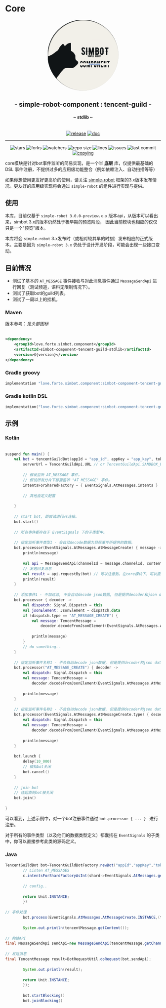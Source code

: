# Core

<div align="center">
    <img src="../.simbot/logo.png" alt="logo" style="width:230px; height:230px; border-radius:50%; " />
    <h2>
        - simple-robot-component : tencent-guild -
    </h2>
    <h4>
        ~ stdlib ~
    </h4>
    <br />
<a href="https://repo1.maven.org/maven2/love/forte/simbot/component/simbot-component-tencent-guild-stdlib" target="_blank">
  <img alt="release" src="https://img.shields.io/maven-central/v/love.forte.simbot.component/simbot-component-tencent-guild-stdlib" /></a>
<a href="https://www.yuque.com/simpler-robot/simpler-robot-doc" target="_blank">
  <img alt="doc" src="https://img.shields.io/badge/doc-yuque-brightgreen" /></a>
<hr />
   <img alt="stars" src="https://img.shields.io/github/stars/simple-robot/simbot-component-tencent-guild" />
   <img alt="forks" src="https://img.shields.io/github/forks/simple-robot/simbot-component-tencent-guild" />
   <img alt="watchers" src="https://img.shields.io/github/watchers/simple-robot/simbot-component-tencent-guild" />
   <img alt="repo size" src="https://img.shields.io/github/repo-size/simple-robot/simbot-component-tencent-guild" />
   <img alt="lines" src="https://img.shields.io/tokei/lines/github/simple-robot/simbot-component-tencent-guild" />
   <img alt="issues" src="https://img.shields.io/github/issues-closed/simple-robot/simbot-component-tencent-guild?color=green" />
   <img alt="last commit" src="https://img.shields.io/github/last-commit/simple-robot/simbot-component-tencent-guild" />
   <a href="../COPYING"><img alt="copying" src="https://img.shields.io/github/license/simple-robot/simbot-component-tencent-guild" /></a>

</div>


core模块是针对bot事件监听的简易实现，是一个半 **底层** 库，仅提供最基础的 DSL 事件注册，不提供过多的应用级功能整合（例如依赖注入、自动扫描等等）

如果你想使用更友好更高阶的使用，请关注 [simple-robot](https://github.com/ForteScarlet/simpler-robot)
框架的3.x版本发布情况。更友好的应用级实现将会通过 `simple-robot` 的组件进行实现与提供。

## 使用

本库，目前仅基于 `simple-robot 3.0.0-preview.x.x` 版本api，从版本可以看出来，simbot 3.x的版本仍然处于极早期的预览阶段， 因此当前模块也相应的仅仅只是一个"预览"版本。

本库将会 `simple-robot` 3.x发布时（或相对较其早的时刻）发布相应的正式版本。主要是因为 `simple-robot 3.x` 仍处于设计开发阶段，可能会出现一些接口变动。

## 目前情况

- 测试了基本的 `AT_MESSAGE` 事件接收与对此消息事件通过 `MessageSendApi` 进行回复（测试频道，语料无限制情况下）。
- 测试了获取bot的guild列表。
- 测试了一周以上的挂机。

### Maven

版本参考：*见头部图标*

```xml

<dependency>
    <groupId>love.forte.simbot.component</groupId>
    <artifactId>simbot-component-tencent-guild-stdlib</artifactId>
    <version>${version}</version>
</dependency>
```

### Gradle groovy

```groovy
implementation "love.forte.simbot.component:simbot-component-tencent-guild-stdlib:$version"
```

### Gradle kotlin DSL

```kotlin
implementation("love.forte.simbot.component:simbot-component-tencent-guild-stdlib:$version")
```

## 示例

### Kotlin

```kotlin

suspend fun main() {
    val bot = tencentGuildBot(appId = "app_id", appKey = "app_key", token = "token") {
        serverUrl = TencentGuildApi.URL // or TencentGuildApi.SANDBOX_URL, 或者自定义

        // 假设监听 AT_MESSAGE 事件。
        // 假设所有分片下都要监听 "AT_MESSAGE" 事件。
        intentsForSharedFactory = { EventSignals.AtMessages.intents }

        // 其他自定义配置

    }

    // start bot, 即尝试进行ws连接。
    bot.start()
    
    // 所有事件都存在于 EventSignals 下的子类型中。

    // 指定监听事件类型1 - 会自动decode数据为目标事件所提供的数据。
    bot.processor(EventSignals.AtMessages.AtMessageCreate) { message ->
        println(message)

        val api = MessageSendApi(channelId = message.channelId, content = "我在！", msgId = message.id)
        // 发送回复消息
        val result = api.requestBy(bot) // 可以注意到，在core模块下，可以直接通过 Api.requestBy(bot) 来提供bot进行api请求。
        println(result)
    }

    // 添加事件1 - 不加过滤, 不会自动decode json数据, 但是提供decoder和json data
    bot.processor { decoder ->
        val dispatch: Signal.Dispatch = this
        val jsonElement: JsonElement = dispatch.data
        if (dispatch.type == "AT_MESSAGE_CREATE") {
            val message: TencentMessage =
                decoder.decodeFromJsonElement(EventSignals.AtMessages.AtMessageCreate.decoder, jsonElement)

            println(message)
        }
        // do something..
    }

    // 指定监听事件名称1 - 不会自动decode json数据, 但是提供decoder和json data
    bot.processor("AT_MESSAGE_CREATE") { decoder ->
        val dispatch: Signal.Dispatch = this
        val message: TencentMessage =
            decoder.decodeFromJsonElement(EventSignals.AtMessages.AtMessageCreate.decoder, dispatch.data)

        println(message)
    }

    // 指定监听事件名称2 - 不会自动decode json数据, 但是提供decoder和json data
    bot.processor(EventSignals.AtMessages.AtMessageCreate.type) { decoder ->
        val dispatch: Signal.Dispatch = this
        val message: TencentMessage =
            decoder.decodeFromJsonElement(EventSignals.AtMessages.AtMessageCreate.decoder, dispatch.data)

        println(message)
    }

    bot.launch {
        delay(10_000)
        // 模拟bot关闭
        bot.cancel()
    }

    // join bot
    // 挂起直到bot被关闭
    bot.join()

}
```

可以看到，上述示例中，对一个bot注册事件通过 `bot.processor { ... } ` 进行注册。

对于所有的事件类型（以及他们的数据类型定义）都囊括在 `EventSignals` 的子类中，你可以直接参考此类的源码定义。

### Java

```java
TencentGuildBot bot=TencentGuildBotFactory.newBot("appId","appKey","token",c->{
        // Listen AT_MESSAGES
        c.intentsForShardFactoryAsInt(shard->EventSignals.AtMessages.getIntentsValue());

        // config.. 

        return Unit.INSTANCE;
        })

// 事件处理
        bot.process(EventSignals.AtMessages.AtMessageCreate.INSTANCE,(tencentMessage)->{

        System.out.println(tencentMessage.getContent());

// 构建API
final MessageSendApi sendApi=new MessageSendApi(tencentMessage.getChannelId(),"Hi",tencentMessage.getId());

// 发送消息
final TencentMessage result=BotRequestUtil.doRequest(bot,sendApi);

        System.out.println(result);

        return Unit.INSTANCE;
        });

        bot.startBlocking()
        bot.joinBlocking()

```

